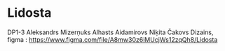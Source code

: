 # Lidosta
DP1-3
Aleksandrs Mizerņuks
Alhasts Aidamirovs
Niķita Čakovs
Dizains, figma : https://www.figma.com/file/A8mw30z6iMUcjWs12zqQh8/Lidosta
